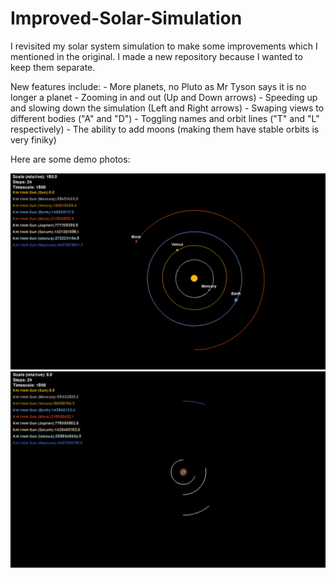 # Improved-Solar-Simulation
I revisited my solar system simulation to make some improvements which I mentioned in the original. I made a new repository because I wanted to keep them separate.

New features include:
    - More planets, no Pluto as Mr Tyson says it is no longer a planet
    - Zooming in and out (Up and Down arrows)
    - Speeding up and slowing down the simulation (Left and Right arrows)
    - Swaping views to different bodies ("A" and "D")
    - Toggling names and orbit lines ("T" and "L" respectively)
    - The ability to add moons (making them have stable orbits is very finiky)

Here are some demo photos:

![Screenshot of the solar system simulation, the sun and planets up to mars a visible](Images/Demo1.png)
![Screenshot of the solar system simulation, all planets a visible](Images/Demo2.png)